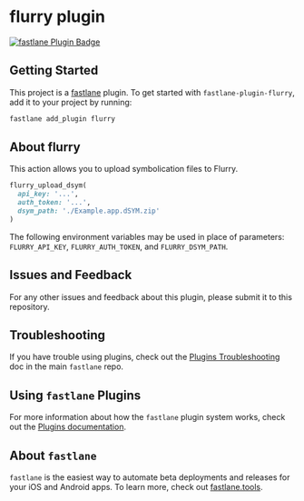 # flurry plugin

[![fastlane Plugin Badge](https://rawcdn.githack.com/fastlane/fastlane/master/fastlane/assets/plugin-badge.svg)](https://rubygems.org/gems/fastlane-plugin-flurry)

## Getting Started

This project is a [fastlane](https://github.com/fastlane/fastlane) plugin. To get started with `fastlane-plugin-flurry`, add it to your project by running:

```bash
fastlane add_plugin flurry
```

## About flurry

This action allows you to upload symbolication files to Flurry.

```ruby
flurry_upload_dsym(
  api_key: '...',
  auth_token: '...',
  dsym_path: './Example.app.dSYM.zip'
)
```

The following environment variables may be used in place of parameters: `FLURRY_API_KEY`, `FLURRY_AUTH_TOKEN`, and `FLURRY_DSYM_PATH`.

## Issues and Feedback

For any other issues and feedback about this plugin, please submit it to this repository.

## Troubleshooting

If you have trouble using plugins, check out the [Plugins Troubleshooting](https://github.com/fastlane/fastlane/blob/master/fastlane/docs/PluginsTroubleshooting.md) doc in the main `fastlane` repo.

## Using `fastlane` Plugins

For more information about how the `fastlane` plugin system works, check out the [Plugins documentation](https://github.com/fastlane/fastlane/blob/master/fastlane/docs/Plugins.md).

## About `fastlane`

`fastlane` is the easiest way to automate beta deployments and releases for your iOS and Android apps. To learn more, check out [fastlane.tools](https://fastlane.tools).
